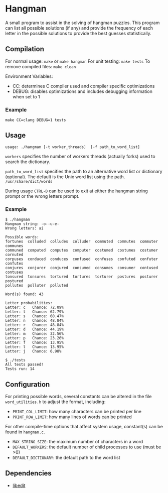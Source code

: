 # Hangman

A small program to assist in the solving of hangman puzzles.  This program
can list all possible solutions (if any) and provide the frequency of each
letter in the possible solutions to provide the best guesses statistically.

## Compilation

For normal usage: `make` or `make hangman`
For unit testing: `make tests`
To remove compiled files: `make clean`

Environment Variables:
* CC: determines C compiler used and compiler specific optimizations
* DEBUG: disables optimizations and includes debugging information when set to 1

### Example

`make CC=clang DEBUG=1 tests`

## Usage

`usage: ./hangman [-t worker_threads]  [-f path_to_word_list]`

`workers` specifies the number of workers threads (actually forks) used to
search the dictionary.

`path_to_word_list` specifies the path to an alternative word list or
dictionary (optional).  The default is the Unix word list using the path.
`/usr/share/dict/words`

During usage `CTRL-D` can be used to exit at either the hangman string prompt
or the wrong letters prompt.

### Example

```
$ ./hangman
Hangman string: -o--u-e-
Wrong letters: ai

Possible words:
fortunes  colluded  colludes  colluder  commuted  commutes  commuter  communes
communed  computed  computes  computer  costumed  costumes  costumer  cornuted
corpuses  conduced  conduces  confused  confuses  confuted  confuter  confutes
conjures  conjurer  conjured  consumed  consumes  consumer  contused  contuses
tonsured  tonsures  tortured  tortures  torturer  postures  posturer  postured
pollutes  polluter  polluted

Word(s) found: 43

Letter probabilities:
Letter: c	Chance: 72.09%
Letter: t	Chance: 62.79%
Letter: s	Chance: 60.47%
Letter: n	Chance: 48.84%
Letter: r	Chance: 48.84%
Letter: d	Chance: 44.19%
Letter: m	Chance: 32.56%
Letter: p	Chance: 23.26%
Letter: f	Chance: 13.95%
Letter: l	Chance: 13.95%
Letter: j	Chance: 6.98%

$ ./tests
All tests passed!
Tests run: 14
```

## Configuration

For printing possible words, several constants can be altered in the file
`word_utilities.h` to adjust the format, including:

* `PRINT_COL_LIMIT`: how many characters can be printed per line
* `PRINT_ROW_LIMIT`: how many lines of words can be printed

For other compile-time options that affect system usage, constant(s) can be
found in `hangman.c`.

* `MAX_STRING_SIZE`: the maximum number of characters in a word
* `DEFAULT_WORKERS`: the default number of child processes to use (must be >0)
* `DEFAULT_DICTIONARY`: the default path to the word list

## Dependencies

* [libedit](https://man.netbsd.org/editline.3)

